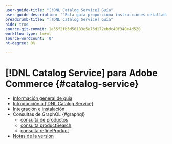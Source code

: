```yaml
---
user-guide-title: "[!DNL Catalog Service] Guía"
user-guide-description: '"Esta guía proporciona instrucciones detalladas para usar [!DNL Catalog Service] para Adobe Commerce".'
breadcrumb-title: "[!DNL Catalog Service] Guía"
hide: true
source-git-commit: 1a55f2fb3d56183e5e73d172ebdc40f340e4d520
workflow-type: tm+mt
source-wordcount: '0'
ht-degree: 0%

---
```


# [!DNL Catalog Service] para Adobe Commerce {#catalog-service}

- [Información general de guía](guide-overview.md)
- [Introducción a [!DNL Catalog Service]](overview.md)
- [Integración e instalación](installation.md)
- Consultas de GraphQL {#graphql}
   - [consulta de productos](https://developer.adobe.com/commerce/webapi/graphql/schema/catalog-service/queries/products/)
   - [consulta productSearch](https://developer.adobe.com/commerce/webapi/graphql/schema/catalog-service/queries/product-search/)
   - [consulta refineProduct](https://developer.adobe.com/commerce/webapi/graphql/schema/catalog-service/queries/refine-product/)
- [Notas de la versión](release-notes.md)
